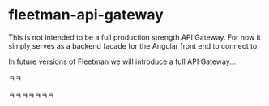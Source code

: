 # fleetman-api-gateway

This is not intended to be a full production strength API Gateway. For now it simply serves as a backend facade for the Angular front end to connect to.

In future versions of Fleetman we will introduce a full API Gateway...

ㅋㅋ

ㅋㅋㅋㅋㅋㅋㅋ
